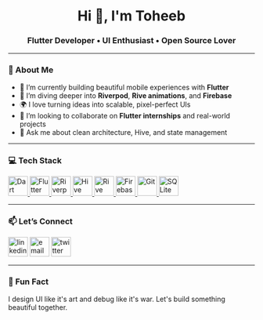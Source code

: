 <h1 align="center">Hi 👋, I'm Toheeb</h1>
<h3 align="center">Flutter Developer • UI Enthusiast • Open Source Lover</h3>

---

### 🧠 About Me

- 🔭 I’m currently building beautiful mobile experiences with **Flutter**
- 🌱 I’m diving deeper into **Riverpod**, **Rive animations**, and **Firebase**
- 🌍 I love turning ideas into scalable, pixel-perfect UIs
- 🤝 I’m looking to collaborate on **Flutter internships** and real-world projects
- 💬 Ask me about clean architecture, Hive, and state management

---

### 💻 Tech Stack

<p align="left">
  <a href="https://dart.dev" target="_blank" rel="noreferrer">
    <img src="https://www.vectorlogo.zone/logos/dartlang/dartlang-icon.svg" alt="Dart" width="40" height="40"/>
  </a>
  <a href="https://flutter.dev" target="_blank" rel="noreferrer">
    <img src="https://www.vectorlogo.zone/logos/flutterio/flutterio-icon.svg" alt="Flutter" width="40" height="40"/>
  </a>
  <a href="https://pub.dev/packages/riverpod" target="_blank" rel="noreferrer">
    <img src="https://raw.githubusercontent.com/rrousselGit/riverpod/master/resources/logo_transparent.png" alt="Riverpod" width="40" height="40"/>
  </a>
  <a href="https://pub.dev/packages/hive" target="_blank" rel="noreferrer">
    <img src="https://raw.githubusercontent.com/hivedb/hive/master/images/hive_logo.png" alt="Hive" width="40" height="40"/>
  </a>
  <a href="https://rive.app/" target="_blank" rel="noreferrer">
    <img src="https://user-images.githubusercontent.com/15078852/113498547-76ef8000-94db-11eb-86c4-fd7f5d9e0bc2.png" alt="Rive" width="40" height="40"/>
  </a>
  <a href="https://firebase.google.com/" target="_blank" rel="noreferrer">
    <img src="https://www.gstatic.com/devrel-devsite/prod/v0e56c9fa7ea760fc3efaa3d7aebd2f9c6bcf411c58b27222dc3fa7d303ae515a/firebase/images/lockup.svg" alt="Firebase" width="40" height="40"/>
  </a>
  <a href="https://git-scm.com/" target="_blank" rel="noreferrer">
    <img src="https://www.vectorlogo.zone/logos/git-scm/git-scm-icon.svg" alt="Git" width="40" height="40"/>
  </a>
  <a href="https://www.sqlite.org/index.html" target="_blank" rel="noreferrer">
    <img src="https://www.vectorlogo.zone/logos/sqlite/sqlite-icon.svg" alt="SQLite" width="40" height="40"/>
  </a>
</p>

---


### 📫 Let’s Connect

<p align="left">
  <a href="https://www.linkedin.com/in/your-linkedin/" target="_blank"><img src="https://www.vectorlogo.zone/logos/linkedin/linkedin-icon.svg" alt="linkedin" width="40" height="40"/></a>
  <a href="mailto:your.email@example.com"><img src="https://cdn-icons-png.flaticon.com/512/732/732200.png" alt="email" width="40" height="40"/></a>
  <a href="https://twitter.com/yourhandle" target="_blank"><img src="https://www.vectorlogo.zone/logos/twitter/twitter-icon.svg" alt="twitter" width="40" height="40"/></a>
</p>

---

### 🧠 Fun Fact  
I design UI like it's art and debug like it's war. Let's build something beautiful together.

